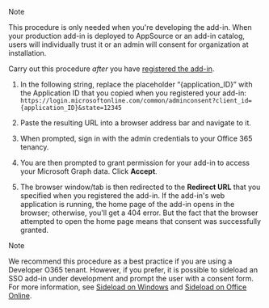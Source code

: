 
> [!NOTE]
> This procedure is only needed when you're developing the add-in. When your production add-in is deployed to AppSource or an add-in catalog, users will individually trust it or an admin will consent for organization at installation.

Carry out this procedure *after* you have [registered the add-in](../develop/register-sso-add-in-aad-v2.md).

1. In the following string, replace the placeholder “{application_ID}” with the Application ID that you copied when you registered your add-in:
    `https://login.microsoftonline.com/common/adminconsent?client_id={application_ID}&state=12345`

1. Paste the resulting URL into a browser address bar and navigate to it.

1. When prompted, sign in with the admin credentials to your Office 365 tenancy.

1. You are then prompted to grant permission for your add-in to access your Microsoft Graph data. Click **Accept**.

1. The browser window/tab is then redirected to the **Redirect URL** that you specified when you registered the add-in. If the add-in's web application is running, the home page of the add-in opens in the browser; otherwise, you'll get a 404 error. But the fact that the browser attempted to open the home page means that consent was successfully granted.

>[!NOTE]
>We recommend this procedure as a best practice if you are using a Developer O365 tenant. However, if you prefer, it is possible to sideload an SSO add-in under development and prompt the user with a consent form. For more information, see [Sideload on Windows](https://docs.microsoft.com/en-us/office/dev/add-ins/testing/create-a-network-shared-folder-catalog-for-task-pane-and-content-add-ins) and [Sideload on Office Online](https://docs.microsoft.com/en-us/office/dev/add-ins/testing/sideload-office-add-ins-for-testing).

